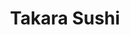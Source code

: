 ---
layout: place
title: "Takara Sushi"
permalink: /utah/logan/takara-sushi.html
stateAbbr: UT
stateName: Utah
cityName: Logan
seo:
  name: "Takara Sushi"
  type: Restaurant
  links: https://www.takarasushilogan.com/
description: "Takara Sushi serves delicious sushi in Logan, Utah. Try fresh Japanese dishes for a great dining experience. "
place_id: ChIJ1ZmI0ud9VIcRE77oTw3adB4
photos:
  - name: >-
      places/ChIJ1ZmI0ud9VIcRE77oTw3adB4/photos/AeeoHcKwoYXPWgVbP7aR5n5NbY8CixJJkTSSIGlBmmzhYP_0TTat41ZEfC-y_aiRJpzh5paUMLEx4mrAk0X-vu0DmbQeXijasp9h3qrnlZ9NXXEpxFynGn1gAiX8HkJcunFsQGR_yNNsZ3AfldcPam2sVHdyhAfczTYyR5b6Ia9BBCi9r5j5UUTrjY0ZdEflbQzlFr-yPa91xe6_kWv0XYfDZ8dYelqjSyHTssc3GyUW44TjvUR2D5VOhiiQ0tq-gdbGwRRypIHf-TaCQuO5Jd2ZVfH6qh9rFTHf-4TbLUslA_LZC-AoGt8QR-toqxDPP9va6W6NqiAxDyXkskFxFLZQYBrvxuKU63s7oPksybkGQiRleQq8f3dWkPoyrh2TieVq5fEo8UbZAwlmdA7PftMkJYNCPS_pOSsKkJt0a9fvNsYITAA
    widthPx: 3600
    heightPx: 4800
    authorAttributions:
      - displayName: Parker Lund
        uri: https://maps.google.com/maps/contrib/105530006456740340250
        photoUri: >-
          https://lh3.googleusercontent.com/a-/ALV-UjVsTj7s8IdNGiuPHgekKVB4Y2MHuhlFHnsjd_cdxNR76Ii6wHAB7A=s100-p-k-no-mo
    flagContentUri: >-
      https://www.google.com/local/imagery/report/?cb_client=maps_api_places.places_api&image_key=!1e10!2sCIHM0ogKEICAgMCI79i9hwE&hl=en-US
    googleMapsUri: >-
      https://www.google.com/maps/place//data=!3m4!1e2!3m2!1sCIHM0ogKEICAgMCI79i9hwE!2e10!4m2!3m1!1s0x87547de7d28899d5:0x1e74da0d4fe8be13
  - name: >-
      places/ChIJ1ZmI0ud9VIcRE77oTw3adB4/photos/AeeoHcKzhFlHErM6beHysKwmycdtYkkhNKZpUOIsni_i4IFfi0ZsdsiKi5fO73yr-HkVzzwWlPa6ValpNpA7X_dmh4cuO72RTPyl61GdqdA5oa8SF0Zsm9xcqsNqEVhbAqZINdwVJ1CKRaHFKxXdI7EYa84Xw0g5pLvSu2E9-NP7Op1ALGzbEqZ1eGcjPk2179q2W4uF_Yy7XC6mYVWPdAIVty1mvshzeapGOBlFDV4dVcOeZnK-EHKH3JT-9Z34UnFSF2PPAEAlXiuwbK3JbOYt629nv5XbAhmrARypOpb4VUSbh-v_GpEu4F9LVQNHcvRmFg644K5RS9-K6oHtqPvJZUvwAz_PjuyGHT2Uw5IhiaghL6RkNyexOVtoyL4BZPJhZpBs_qkdKA4yM3EhyWJjfcr0eDyAB1LSXgGKIL1HWE-OFGYB
    widthPx: 1920
    heightPx: 2560
    authorAttributions:
      - displayName: Jacqueline Rogers Hammond
        uri: https://maps.google.com/maps/contrib/105477796108514285204
        photoUri: >-
          https://lh3.googleusercontent.com/a-/ALV-UjVeq3tnhlakGbvRkqLMnU_taB8YvLZ8OqvtQL-MCizpQA8jFfGx0Q=s100-p-k-no-mo
    flagContentUri: >-
      https://www.google.com/local/imagery/report/?cb_client=maps_api_places.places_api&image_key=!1e10!2sCIHM0ogKEICAgIDvlJmO5QE&hl=en-US
    googleMapsUri: >-
      https://www.google.com/maps/place//data=!3m4!1e2!3m2!1sCIHM0ogKEICAgIDvlJmO5QE!2e10!4m2!3m1!1s0x87547de7d28899d5:0x1e74da0d4fe8be13
  - name: >-
      places/ChIJ1ZmI0ud9VIcRE77oTw3adB4/photos/AeeoHcKcw8T83Fs0S-zsBCOGRTa04YsSPGQX7MxZOwVKrs8ckzO-n5wtoQuIdqweJ6_FEV_HTB5BabfwgukWDcX_oz5q-1dumjbpUbgLq_W6AJhlrF4n5RW8jekbMtByQ6atm0747Xfgkmd6T3I3FbbQx5dddHyS-0Q5n_adg4HH7W_txEVAEntCtCnnboMH9u0QrVqAMOPH7LnFePcVtxlTE-C1AfrKc_HYYIcquBvdX2r329UdRRAATvv4m-qcNz60l00nTVQkdHiuTNp1W76SPoP4B2X58CzRTW7jyrczlYGMTg
    widthPx: 772
    heightPx: 251
    authorAttributions:
      - displayName: Takara Sushi
        uri: https://maps.google.com/maps/contrib/117836780590337940699
        photoUri: >-
          https://lh3.googleusercontent.com/a/ACg8ocLQAvjxH2OPf9OQvhP-Xdjht4RLHmgYxWQoZhgDS7M2cu3uMA=s100-p-k-no-mo
    flagContentUri: >-
      https://www.google.com/local/imagery/report/?cb_client=maps_api_places.places_api&image_key=!1e10!2sAF1QipPh_bq2pCWLRDEBMNN1aE2iDj3W7FX2GTwFljMC&hl=en-US
    googleMapsUri: >-
      https://www.google.com/maps/place//data=!3m4!1e2!3m2!1sAF1QipPh_bq2pCWLRDEBMNN1aE2iDj3W7FX2GTwFljMC!2e10!4m2!3m1!1s0x87547de7d28899d5:0x1e74da0d4fe8be13
  - name: >-
      places/ChIJ1ZmI0ud9VIcRE77oTw3adB4/photos/AeeoHcIeawx26h9NYR2mgukMyORrBuewBYgeQVAjX9v9X5qJrYfEzbT8L04HI8GlcIBqloB4ivR2Sx_gEnjRkpSMXqTPDGRPUmUn0kRAVGLgeFJwYNgh3SBaA3HHxkQpBHTYVwSi2YO0QlY9W2Z85raDnkCDEUSdnODDoiEXE06ZJ7Z3LoFn3gFLwgnnW3g2v5t0xIRFULdkbFwSZ9oQikaEEOtJSFILrfQfuKpuq4UcjP4c57hSdSU2M5LiCko430D2AM4Rx7Gchec3zo3ybRb-Rye9asR1PprK9sUxW3WuJwyITT95WKpJiTlUiDPsDKiRZ4P2GWPyQWR4yWDU3tUZWv3ZeaLDCKQQ3TIcQgQFFJh97J9r3i0SF9m8YIUHyANZWHshh2cgAgNvewrE1YoRcwO4m7zLqdIQ9CJXB_AJlGkmKuIE
    widthPx: 4030
    heightPx: 2420
    authorAttributions:
      - displayName: Colton Patterson
        uri: https://maps.google.com/maps/contrib/114869857688122809703
        photoUri: >-
          https://lh3.googleusercontent.com/a/ACg8ocL_zjaWCb6ODh0Rw69SHo1bVJQR-N_aZIsrW7WcEFbG-x1ibw=s100-p-k-no-mo
    flagContentUri: >-
      https://www.google.com/local/imagery/report/?cb_client=maps_api_places.places_api&image_key=!1e10!2sCIHM0ogKEICAgIDL_7fBkQE&hl=en-US
    googleMapsUri: >-
      https://www.google.com/maps/place//data=!3m4!1e2!3m2!1sCIHM0ogKEICAgIDL_7fBkQE!2e10!4m2!3m1!1s0x87547de7d28899d5:0x1e74da0d4fe8be13
  - name: >-
      places/ChIJ1ZmI0ud9VIcRE77oTw3adB4/photos/AeeoHcJThrn8wBbHixJM4H7bLmDSrCl5Wlon6Oje3KxkpzL4IvIGcPYZOjfFb3PDF_rfakEfP9pD6jpdMxePgRsxluuHqV5bFU9pZgIFaX2wjcDwyBwPoXZKHlXdv8jvbuQhYHItkA5_OBhtHDzPqL8ySWs8mM75nifI0KiWYgxdHnBkIwUPfPIuUSSQyUCP9Fzn3k03CMZO0kT_PaO7RbZBGhhksAG2-ykDw8kTTdEjwBEjH0xl1vXzGUjvqUSyxr4e4uXEWkc2gco5zTsFtjBX6xMONjmAtwHUxKy-ObGkwfXc6S2kTdm1yK28rjTZpshSqdV2jbHDrj2iKn7r4w3Z9v5Lz0sqHErXeyAYliq6zctq78gRUcJ7fBc531vgEXAR2aHmT7cNB4GnN7O2XmEA0xzmTf_LVxSljWPmFIksUn7PUQ
    widthPx: 3024
    heightPx: 4032
    authorAttributions:
      - displayName: Sarah Nye
        uri: https://maps.google.com/maps/contrib/104581714132830663118
        photoUri: >-
          https://lh3.googleusercontent.com/a/ACg8ocJKlgBll9M5HWSPwCbt-8sdHp5mIEa0zTXzsl9Labm43bLCXA=s100-p-k-no-mo
    flagContentUri: >-
      https://www.google.com/local/imagery/report/?cb_client=maps_api_places.places_api&image_key=!1e10!2sCIHM0ogKEICAgICP8tWASQ&hl=en-US
    googleMapsUri: >-
      https://www.google.com/maps/place//data=!3m4!1e2!3m2!1sCIHM0ogKEICAgICP8tWASQ!2e10!4m2!3m1!1s0x87547de7d28899d5:0x1e74da0d4fe8be13
  - name: >-
      places/ChIJ1ZmI0ud9VIcRE77oTw3adB4/photos/AeeoHcLqS6ryZaZ9hL45bCCc1BAOmNn6hPEzRsq10TDHNTOUHZIE4JMEJWZVXb_LTscd3FoTCTg96oHMl6VbumHhMmekSCxHN-z2RLZZhg7DPkIzleYZgvzsIPZXl095RvQWqMd1fROvwvVp-KJ7SlWKrudnnAaVvIMuNKFM5AEHqLryFVMFdq5llWzGIICtAZpo3Pwh5HI3TkrHBkjbplBtyY4jzbcHaZ1mL6WsMLxPRmIPUqXWM43RDJhUsKIPYci4TDeV1-NWpyqr81oeTpfyKwIGL938fF80FUEoNfv2Wf0hqjyZNkeD_bP_3_1y9Mvo_fcKurIudm2CGojmLQEG55Kf_Xs_6fstWIC1FXuyUAKDWuezWID92EgFAyiPxXWXc8YiEJzK2QpUMF-1hK_krhI0aRSoPOTP99RogUvaTy4
    widthPx: 4032
    heightPx: 3024
    authorAttributions:
      - displayName: Colton Patterson
        uri: https://maps.google.com/maps/contrib/114869857688122809703
        photoUri: >-
          https://lh3.googleusercontent.com/a/ACg8ocL_zjaWCb6ODh0Rw69SHo1bVJQR-N_aZIsrW7WcEFbG-x1ibw=s100-p-k-no-mo
    flagContentUri: >-
      https://www.google.com/local/imagery/report/?cb_client=maps_api_places.places_api&image_key=!1e10!2sCIHM0ogKEICAgIDL_7fBUQ&hl=en-US
    googleMapsUri: >-
      https://www.google.com/maps/place//data=!3m4!1e2!3m2!1sCIHM0ogKEICAgIDL_7fBUQ!2e10!4m2!3m1!1s0x87547de7d28899d5:0x1e74da0d4fe8be13
  - name: >-
      places/ChIJ1ZmI0ud9VIcRE77oTw3adB4/photos/AeeoHcJzsoRTr2GnmLI98pSWQtv_NVhNgrrEbBvwktd_SH9bVM7EaaRkSBOZwbOXDb5NgsQmGT41LvLekNgBMms-PBRA8HcwCoBB2z7zMZnmG29d9ioAnqHbVpAw1LmZ121mX5XvBHSNmCmah2S4plo2l2PlluXNAtQsrmi9uEMX7rvExnff2OHewE16UezKJS5VkoY7elQhXFKjiDgjrUgCW_KvoepoLP7D9NHiUytaebhnr3yOxe5HLKvwl4VnX1LVSMQ18mdg2BdhHtADLUrt1_BEjnYyZw9D5Dk3I3swQ_YKvtlYc1MxcVdgMYYfcxPMjtu3-7eIyoc5AJLYLcqCiKd6FMsaaEHW6I48_MiUe-9ZzwjwQ3ZQCTeHmipsJ8eB5gZUiDUNetMYQoAZpJU51vFu0ucv6ij2v7rUkHogp_upIoA7
    widthPx: 3024
    heightPx: 4032
    authorAttributions:
      - displayName: Cindy Liao
        uri: https://maps.google.com/maps/contrib/111772920448892987455
        photoUri: >-
          https://lh3.googleusercontent.com/a-/ALV-UjV6wFNhtV42TQ-c493o49-fSZ6wcGbV9UXfngSN2uDfz62Fs0sH=s100-p-k-no-mo
    flagContentUri: >-
      https://www.google.com/local/imagery/report/?cb_client=maps_api_places.places_api&image_key=!1e10!2sCIHM0ogKEICAgICZwIvQigE&hl=en-US
    googleMapsUri: >-
      https://www.google.com/maps/place//data=!3m4!1e2!3m2!1sCIHM0ogKEICAgICZwIvQigE!2e10!4m2!3m1!1s0x87547de7d28899d5:0x1e74da0d4fe8be13
  - name: >-
      places/ChIJ1ZmI0ud9VIcRE77oTw3adB4/photos/AeeoHcIihdkR3GYOHKCpciK-WuA5V4oHwlt3IiswlbpOzYkqgAlWwKL38DBMx2xRPxOOeD8Wnut_TRRkxT8SImGdt6gsyaarTuIa4Y4dsJ2DXLrss4eeK1MOVr3fExrw-UgIn_cLVJXZCPZCCejNK8NEoplZ7DVwS1eSMcy-lieCYxc-iCXZtPba1vAuT8sQJIc8M1HLtjwCfYw2CXY9RILreCOlwGu-RnOHz2yVAORUpExcSRBqQFx6xjK3DHJhdoYXXxz4sit30AyBU35wkGri3_s7-VFxYTLozlbwopwjdCF4hq0CL_N17UAg_Pv4B6qqw9zuCPY6UNFZ7eaQBvQ3xIr9PWdNmNMKFc-Ek2_cQ0WAB_1lgoJoJyuvGeotD1pIDW8XxoUS599wkhvbH8WcPY41hhNelI57x2ut5w01rzkro5I
    widthPx: 3072
    heightPx: 4080
    authorAttributions:
      - displayName: Seth Beckett
        uri: https://maps.google.com/maps/contrib/116113949397038419896
        photoUri: >-
          https://lh3.googleusercontent.com/a-/ALV-UjU08XmyRBflpqupESmsjO62G0p3mj6mS_MboxDnwtt3yzyNzez6sA=s100-p-k-no-mo
    flagContentUri: >-
      https://www.google.com/local/imagery/report/?cb_client=maps_api_places.places_api&image_key=!1e10!2sCIHM0ogKEICAgIC2rMmskwE&hl=en-US
    googleMapsUri: >-
      https://www.google.com/maps/place//data=!3m4!1e2!3m2!1sCIHM0ogKEICAgIC2rMmskwE!2e10!4m2!3m1!1s0x87547de7d28899d5:0x1e74da0d4fe8be13
  - name: >-
      places/ChIJ1ZmI0ud9VIcRE77oTw3adB4/photos/AeeoHcLSL4KVhjuY3sQHBee8cq9c_Pc4m6GbtayCNj8W8VJNjZoXvldzc0ToLn8wlmRWCD6IBS2mfWyem_7K3DdXsDVf7_Lrgtdo294HxX6kGZQM4DxfsN_vBJXSfeN54EIVVAZ8-MMAxzNeVhTdFLSfn3oeYrOzcEx1_wZ2Bybs5AuzACXfBiWmDMAY753bbch18X8JlSLJTUrjXhqHAAfyk2k2Mwqxy4I4eJ2q2FVbr0f_-2cx9dA76knawQ8PpII89xliiXl7F8AH2pbiYFrcwGUvKk5BVw5TYsc7kndKaFydHlBVn41yu8WlahvxrEwTixb-o3Gd7KKyPAPxqq0xx73Py1qJfGfN8OXTDNZ-z7z1_wofw8V7-dJqjaUL_UgxQWexXHPdGS-b9_PY_CY9p3SZK1HBpDjcE1I2Mr8iMHdJvA
    widthPx: 1920
    heightPx: 2560
    authorAttributions:
      - displayName: Jacqueline Rogers Hammond
        uri: https://maps.google.com/maps/contrib/105477796108514285204
        photoUri: >-
          https://lh3.googleusercontent.com/a-/ALV-UjVeq3tnhlakGbvRkqLMnU_taB8YvLZ8OqvtQL-MCizpQA8jFfGx0Q=s100-p-k-no-mo
    flagContentUri: >-
      https://www.google.com/local/imagery/report/?cb_client=maps_api_places.places_api&image_key=!1e10!2sCIHM0ogKEICAgIDvlJmOFQ&hl=en-US
    googleMapsUri: >-
      https://www.google.com/maps/place//data=!3m4!1e2!3m2!1sCIHM0ogKEICAgIDvlJmOFQ!2e10!4m2!3m1!1s0x87547de7d28899d5:0x1e74da0d4fe8be13
  - name: >-
      places/ChIJ1ZmI0ud9VIcRE77oTw3adB4/photos/AeeoHcJzBcOx0P-v6MKSZOHn7CwIhgTBp0O_mEvhPt2bS5DEUTqeHaTGCQ7OYu73Lfn0Wetc93J5miivm_pbIlen-gzCaQLACK6luDjkeFFy843-n8jC6Oxg9XK_sUuTxKmasHpfrkSa5sCZR_1_gWOhH-w8CrUjDZ1_FsW9q-fY8dFyS9uUIx-kptuNudqasxOdVWDG3_xSY9mP2sxz7mntBKsbi3DF2QuYDPApH0vZotnesGiQXjYzQG07VKWre5toA3aZVTliXY1ESndz__L2URgxVy10G_23CBuAJLjhq1qtpkekTJXJ2Sddm2rLM3HrsP8w6Bq8cyrpyWhuf0kB3uQMH4EL35sub9SXp3ujZoGa5_9RiyCZrElrjOoU3wPsV1agFMr9CL5UkGBHr80DzcolikdWKdo_wtQAPOQTlvV6UA
    widthPx: 4032
    heightPx: 3024
    authorAttributions:
      - displayName: Patricia Lazalde
        uri: https://maps.google.com/maps/contrib/115960318025137517634
        photoUri: >-
          https://lh3.googleusercontent.com/a-/ALV-UjUZtbB8Ka4SdDZ3WlZSMK2xMTnHnYOcSgWlHLbBRXWzldVBUWpJ=s100-p-k-no-mo
    flagContentUri: >-
      https://www.google.com/local/imagery/report/?cb_client=maps_api_places.places_api&image_key=!1e10!2sCIHM0ogKEICAgIDct93hGw&hl=en-US
    googleMapsUri: >-
      https://www.google.com/maps/place//data=!3m4!1e2!3m2!1sCIHM0ogKEICAgIDct93hGw!2e10!4m2!3m1!1s0x87547de7d28899d5:0x1e74da0d4fe8be13
address: '55 W 1000 N #1, Logan, UT 84321, USA'
street: '55 W 1000 N #1'
city: Logan
state: UT
zip: '84321'
country: USA
neighborhood: null
latitude: '41.750509'
longitude: '-111.836162'
accessibility_options:
  wheelchairAccessibleParking: true
  wheelchairAccessibleEntrance: true
  wheelchairAccessibleRestroom: true
  wheelchairAccessibleSeating: true
business_status: OPERATIONAL
name: Takara Sushi
google_maps_links:
  directionsUri: >-
    https://www.google.com/maps/dir//''/data=!4m7!4m6!1m1!4e2!1m2!1m1!1s0x87547de7d28899d5:0x1e74da0d4fe8be13!3e0
  placeUri: https://maps.google.com/?cid=2194618669146357267
  writeAReviewUri: >-
    https://www.google.com/maps/place//data=!4m3!3m2!1s0x87547de7d28899d5:0x1e74da0d4fe8be13!12e1
  reviewsUri: >-
    https://www.google.com/maps/place//data=!4m4!3m3!1s0x87547de7d28899d5:0x1e74da0d4fe8be13!9m1!1b1
  photosUri: >-
    https://www.google.com/maps/place//data=!4m3!3m2!1s0x87547de7d28899d5:0x1e74da0d4fe8be13!10e5
primary_type: Sushi Restaurant
opening_hours:
  regular: null
  current: null
secondary_opening_hours:
  regular:
    weekdayDescriptions: null
    type: null
  current:
    weekdayDescriptions: null
    type: null
phone: (435) 752-1677
price_level: PRICE_LEVEL_MODERATE
price_range: $10 &ndash; $20
rating: '4.6'
rating_count: 1301
website: https://www.takarasushilogan.com/
reviews: null
parking_options: null
payment_options: null
allow_dogs: null
curbside_pickup: null
delivery: null
dine_in: null
good_for_children: null
good_for_groups: null
good_for_sports: null
live_music: null
menu_for_children: null
outdoor_seating: null
reservable: null
restroom: null
serves_beer: null
serves_breakfast: null
serves_brunch: null
serves_cocktails: null
serves_coffee: null
serves_dinner: null
serves_dessert: null
serves_lunch: null
serves_vegetarian_food: null
serves_wine: null
takeout: null
summary: null

---
